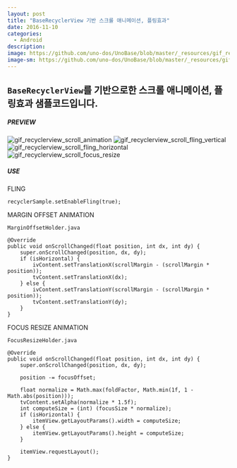 ```yaml
---
layout: post
title: "BaseRecyclerView 기반 스크롤 애니메이션, 플링효과"
date: 2016-11-10
categories:
  - Android
description:
image: https://github.com/uno-dos/UnoBase/blob/master/_resources/gif_recyclerview_scroll_animation.gif?raw=true
image-sm: https://github.com/uno-dos/UnoBase/blob/master/_resources/gif_recyclerview_scroll_animation.gif?raw=true
---
```


## `BaseRecyclerView`를 기반으로한 스크롤 애니메이션, 플링효과 샘플코드입니다.

##### PREVIEW
![gif_recyclerview_scroll_animation] ![gif_recyclerview_scroll_fling_vertical] ![gif_recyclerview_scroll_fling_horizontal] ![gif_recyclerview_scroll_focus_resize]

##### USE
FLING

```
recyclerSample.setEnableFling(true);
```

MARGIN OFFSET ANIMATION

```
MarginOffsetHolder.java

@Override
public void onScrollChanged(float position, int dx, int dy) {
    super.onScrollChanged(position, dx, dy);
    if (isHorizontal) {
        ivContent.setTranslationX(scrollMargin - (scrollMargin * position));
        tvContent.setTranslationX(dx);
    } else {
        ivContent.setTranslationY(scrollMargin - (scrollMargin * position));
        tvContent.setTranslationY(dy);
    }
}
```

FOCUS RESIZE ANIMATION

```
FocusResizeHolder.java

@Override
public void onScrollChanged(float position, int dx, int dy) {
    super.onScrollChanged(position, dx, dy);

    position -= focusOffset;

    float normalize = Math.max(foldFactor, Math.min(1f, 1 - Math.abs(position)));
    tvContent.setAlpha(normalize * 1.5f);
    int computeSize = (int) (focusSize * normalize);
    if (isHorizontal) {
        itemView.getLayoutParams().width = computeSize;
    } else {
        itemView.getLayoutParams().height = computeSize;
    }

    itemView.requestLayout();
}
```

[gif_recyclerview_scroll_animation]: https://github.com/uno-dos/UnoBase/blob/master/_resources/gif_recyclerview_scroll_animation.gif?raw=true
[gif_recyclerview_scroll_fling_vertical]: https://github.com/uno-dos/UnoBase/blob/master/_resources/gif_recyclerview_scroll_fling_vertical.gif?raw=true
[gif_recyclerview_scroll_fling_horizontal]: https://github.com/uno-dos/UnoBase/blob/master/_resources/gif_recyclerview_scroll_fling_horizontal.gif?raw=true
[gif_recyclerview_scroll_focus_resize]: https://github.com/uno-dos/UnoBase/blob/master/_resources/gif_recyclerview_scroll_focus_resize.gif?raw=true
